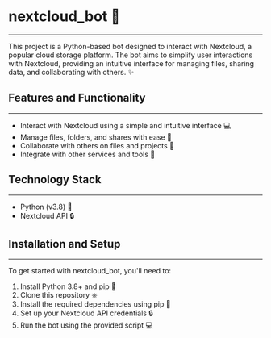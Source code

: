 # nextcloud_bot 🚀
------------------------------------------------

This project is a Python-based bot designed to interact with Nextcloud, a popular cloud storage platform. The bot aims to simplify user interactions with Nextcloud, providing an intuitive interface for managing files, sharing data, and collaborating with others. ✨

## Features and Functionality
------------------------------------------------

* Interact with Nextcloud using a simple and intuitive interface 💻
* Manage files, folders, and shares with ease 📁
* Collaborate with others on files and projects 📝
* Integrate with other services and tools 🔗

## Technology Stack
------------------------------------------------

* Python (v3.8) 🐍
* Nextcloud API 🔒

## Installation and Setup
------------------------------------------------

To get started with nextcloud_bot, you'll need to:

1. Install Python 3.8+ and pip 🐍
2. Clone this repository ⎈
3. Install the required dependencies using pip 🔧
4. Set up your Nextcloud API credentials 🔒
5. Run the bot using the provided script 💻

## Project Structure
------------------------------------------------

The project structure is as follows:

* `nextcloud_bot.py`: The main bot script 📄

## License Information
------------------------------------------------

This project is licensed under the MIT License 🔧. Please see the LICENSE file for more information.

Note: ⚠️ This is a work in progress, and the project is still evolving. Contributions and suggestions are welcome!
